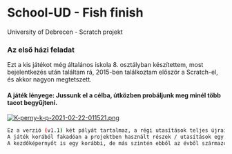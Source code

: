 # School-UD - Fish finish #
University of Debrecen - Scratch projekt

### Az első házi feladat ###
Ezt a kis játékot még általános iskola 8. osztályban készítettem, most bejelentkezés után találtam rá, 2015-ben találkoztam először a Scratch-el, és akkor nagyon megtetszett.
#### A játék lényege: Jussunk el a célba, útközben probáljunk meg minél több tacot begyűjteni. ####
[![K-perny-k-p-2021-02-22-011521.png](https://i.postimg.cc/zvw5fyGw/K-perny-k-p-2021-02-22-011521.png)](https://postimg.cc/YLSTnqgj)
```bash
Ez a verzió (v1.1) két pályát tartalmaz, a régi utasítások teljes újraírást igényeltek volna, ezért megtartottam mindent - és próbáltam is poénosra is venni az egészet, mint ezt a dokumentációt is.
A játék korából fakadóan a projektben használt részek / utasítások egy kicsit elavultak, de megpróbáltam megtisztítani, animációt adtam a sprite-nak és a play-gombnak is (ami új), illetve hozzáadtam egy pont rendszert, amely hangot is ad, ha sikerül felszedni a taco-t, illetve resetelődik a pont, ha elrontjuk a kiutat.
A kezdőképernyőt is egy korábbi, de más szintén ebből az évből származó projektemből másoltam és újítottam fel, ugyan azt a stílust alkalmaztam stb. a hangulat megtartása képp.
```

